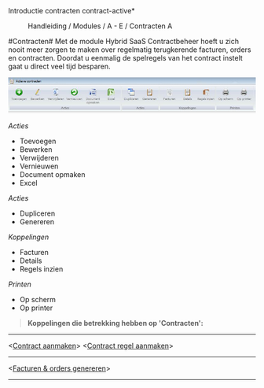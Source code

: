 <properties>
	<page>
		<title>Introductie contracten</title>
		<description>Introductie contracten</description>
		<context>contract-active*</context>
	</page>
	<menu>
		<position>Handleiding / Modules / A - E / Contracten</position>
		<title>Introductie</title>
		<sort>A</sort>
	</menu>
</properties>

#Contracten#
Met de module Hybrid SaaS Contractbeheer hoeft u zich nooit meer zorgen te maken over regelmatig terugkerende facturen, orders en contracten. Doordat u eenmalig de spelregels van het contract instelt gaat u direct veel tijd besparen.

![](images/contracten-buttonbalk.JPG)

*Acties*

- Toevoegen
- Bewerken
- Verwijderen
- Vernieuwen
- Document opmaken
- Excel


*Acties*

- Dupliceren
- Genereren


*Koppelingen*

- Facturen
- Details
- Regels inzien


*Printen*

- Op scherm
- Op printer


> **Koppelingen die betrekking hebben op 'Contracten':**

----------
<[Contract aanmaken](http://hybridsaas.support/pages/handleiding/modules/A-E/contracten/contracten-contract-aanmaken)>
<[Contract regel aanmaken](http://hybridsaas.support/pages/handleiding/modules/A-E/contracten/contracten-regel-aanmaken)>

----------

<[Facturen & orders genereren](http://hybridsaas.support/pages/handleiding/modules/A-E/contracten/contracten-factuur-order-genereren)>

----------


